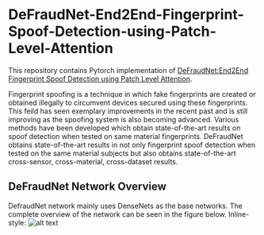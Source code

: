 # DeFraudNet-End2End-Fingerprint-Spoof-Detection-using-Patch-Level-Attention
This repository contains Pytorch implementation of [DeFraudNet:End2End Fingerprint Spoof Detection using Patch Level Attention](https://ieeexplore.ieee.org/iel7/9087828/9093261/09093397.pdf).

Fingerprint spoofing is a technique in which fake fingerprints are created or obtained illegally to circumvent devices secured using these fingerprints. This feild has seen exemplary improvements in the recent past and is still improving as the spoofing system is also becoming advanced. Various methods have been developed which obtain state-of-the-art results on spoof detection when tested on same material fingerprints. DeFraudNet obtains state-of-the-art results in not only fingerprint spoof detection when tested on the same material subjects but also obtains state-of-the-art cross-sensor, cross-material, cross-dataset results. 

## DeFraudNet Network Overview

DefraudNet network mainly uses DenseNets as the base networks. The complete overview of the network can be seen in the figure below.
Inline-style: 
![alt text](https://github.com/anushabvs/DeFraudNet-End2End-Fingerprint-Spoof-Detection-using-Patch-Level-Attention/blob/master/Images/Defraudnet_network.png "Figure.1. DeFraudNet complete network")

